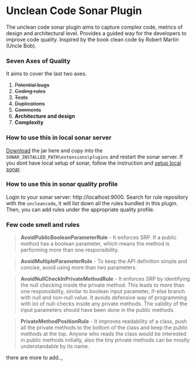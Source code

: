 # Unclean Code Sonar Plugin #
The unclean code sonar plugin aims to capture complex code, metrics of design and architectural level. 
Provides a guided way for the developers to improve code quality.
Inspired by the book clean code by Robert Martin (Uncle Bob).

### Seven Axes of Quality ###
It aims to cover the last two axes.

 1. ~~Potential bugs~~ 
 2. ~~Coding rules~~ 
 3. ~~Tests~~
 4. ~~Duplications~~ 
 5. ~~Comments~~ 
 6. **Architecture and design**
 7. **Complexity**
 
### How to use this in local sonar server ###

[Download](https://github.com/senthilaru/uncleancode-sonar-plugin/blob/master/target/uncleancode-sonar-plugin-0.0.1-SNAPSHOT.jar) the jar here and copy into the `SONAR_INSTALLED_PATH\extensions\plugins`
and restart the sonar server. 
If you dont have local setup of sonar, follow the instruction and [setup local sonar](https://www.sonarqube.org/downloads/).


### How to use this in sonar quality profile ###

Login to your sonar server: http://localhost:9000. 
Search for rule repository with the `uncleancode`, it will list down all the rules bundled in this plugin.
Then, you can add rules under the appropriate quality profile.


### Few code smell and rules ###

> **AvoidPublicBooleanParameterRule** - It enforces SRP. If a public method has a boolean parameter, which means the method is performing more than one responsibility.

>**AvoidMultipleParameterRule** - To keep the API definition simple and concise, avoid using more than two parameters.

>**AvoidNullCheckInPrivateMethodRule** - It enforces SRP by identifying the null checking inside the private method. This leads to more than one responsibility, similar to boolean input parameter, if-else branch with null and non-null value. It avoids defensive way of programming with lot of null-checks inside any private methods. The validity of the input parameters should have been done in the public methods. 

> **PrivateMethodPositionRule** - It improves readability of a class, push all the private methods to the bottom of the class and keep the public methods at the top.
Anyone who reads the class would be interested in public methods initially, also the tiny private methods can be mostly understandable by its name.


there are more to add..,

